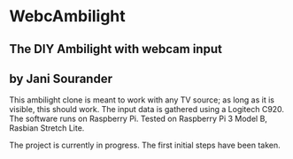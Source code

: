 # WebcAmbilight
## The DIY Ambilight with webcam input
## by Jani Sourander

This ambilight clone is meant to work with any TV source; as long as it is visible, this should work. The input data is gathered using a Logitech C920. The software runs on Raspberry Pi. Tested on Raspberry Pi 3 Model B, Rasbian Stretch Lite.

The project is currently in progress. The first initial steps have been taken.